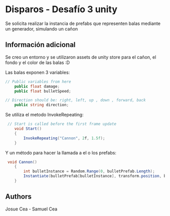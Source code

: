 # Disparos - Desafío 3 unity

Se solicita realizar la instancia de prefabs que representen balas mediante un generador, simulando un cañon

## Información adicional

Se creo un entorno y se utilizaron assets de unity store para el cañon, el fondo y el color de las balas :D

Las balas exponen 3 variables: 
```cs
// Public variables from here
    public float damage;
    public float bulletSpeed;

// Direction should be: right, left, up , down , forward, back
    public string direction;

```

Se utiliza el metodo InvokeRepeating: 
```cs
 // Start is called before the first frame update
    void Start()
    {
        InvokeRepeating("Cannon", 2f, 1.5f);
    }

```
Y un método para hacer la llamada a el o los prefabs: 
```cs
 void Cannon()
    {
        int bulletInstance = Random.Range(0, bulletPrefab.Length);
        Instantiate(bulletPrefab[bulletInstance], transform.position, bulletPrefab[bulletInstance].transform.rotation);
    }

```
## Authors
Josue Cea - Samuel Cea
